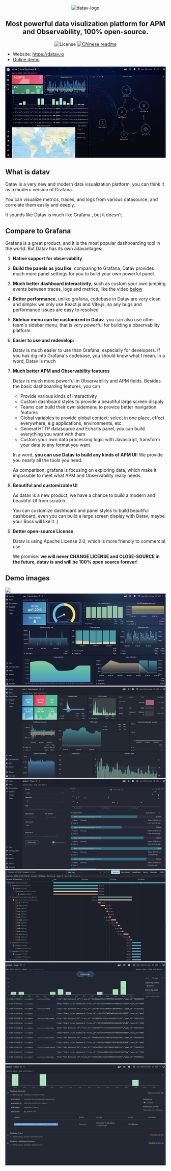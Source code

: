 <p align="center">
  <img src="https://datav.io/logo.png" alt="datav-logo" width="120" />
</p>


<h2 align="center">
  Most powerful data visulization platform for APM and Observability, 100% open-source.
</h2>

<p align="center">
    <img alt="License" src="https://img.shields.io/badge/license-Apache2.0-brightgreen"> 
    <a href="/https://github.com/data-observe/datav/blob/main/README_CN.md"><img alt="Chinese readme" src="https://img.shields.io/badge/中文-Readme-brightgreen"></a>
</p>

- Website: https://datav.io
- [Online demo](https://play.datav.io)

<img src="https://github.com/data-observe/assets/blob/main/datav-readme/home-example1.jpg?raw=true" />

## What is datav
<p>Datav is a very new and modern data visualization platform, you can think it as a modern version of Grafana. </p>

<p>You can visualize metrics, traces, and logs from various datasource, and correlate them easily and deeply.</p>

<p>It sounds like Datav is much like Grafana , but it doesn't </p>

## Compare to Grafana

Grafana is a great product, and it is the most popular dashboarding tool in the world. But Datav has its own adavantages: 

1. **Native support for observability**
2. **Build the panels as you like**, comparing to Grafana, Datav provides much more panel settings for you to build your own powerful panel.
3. **Much better dashboard interactivity**, such as custom your own jumping events between traces, logs and metrics, like the video [below](#interactivity)
4. **Better performance**, unlike grafana, codebase in Datav are very clean and simple: we only use React.js and Vite.js, so any bugs and performance issues are easy to resolved
5. **Sidebar menu can be customized in Datav**. 
   you can also use other team's sidebar menu, that is very powerful for building a observability platform.
6. **Easier to use and redevelop:**
  
   Datav is much easier to use than Grafana, especially for developers. If you has dig into Grafana's codebase, you should know what I mean. In a word, Datav is much 
7. **Much better APM and Observability features**

    Datav is much more powerful in Observability and APM fields. Besides the basic dashboarding features, you can 

    - Provide various kinds of interactivity
    - Custom dashboard styles to provide a beautiful large screen dispaly 
    - Teams can build their own sidemenu to provice better navigation features
    - Global variables to provide global context: select in one place, effect everywhere, e.g applications, environments, etc. 
    - General HTTP datasource and Echarts panel, you can build everything you want with them 
    - Custom your own data processing logic with Javascript, transform your data to any format you want

    In a word, **you can use Datav to build any kinds of APM UI**! We provide you nearly all the tools you need. 

    As comparison, grafana is focusing on exploring data, which make it impossible to meet what APM and Observability really needs.

8. **Beautiful and customizable UI**

    As datav is a new product, we have a chance to build a modern and beautiful UI from scratch. 

    You can customize dashboard and panel styles to build beautiful dashboard, even you can build a large screen display with Datav, maybe your Boss will like it :)

9. **Better open-source License**

    Datav is using Apache License 2.0, which is more friendly to commercial use.

    We promise: **we will never CHANGE LICENSE and CLOSE-SOURCE in the future, datav is and will be 100% open source forever**!


<!-- 
## Visitors Count

<img align="left" src = "https://profile-counter.glitch.me/datav/count.svg" alt ="Loading"> -->




## Demo images

<img src="https://github.com/data-observe/assets/blob/main/datav-readme/home-example1x.jpg?raw=true" />

<img src="https://github.com/data-observe/assets/blob/main/datav-readme/runtime-example.jpg?raw=true" />

<img src="https://github.com/data-observe/assets/blob/main/datav-readme/host-example.jpg?raw=true" />

<img src="https://github.com/data-observe/assets/blob/main/datav-readme/trace-search-example.jpg?raw=true" />

<img src="https://github.com/data-observe/assets/blob/main/datav-readme/trace-example.jpg?raw=true" />

<img src="https://github.com/data-observe/assets/blob/main/datav-readme/log-example.jpg?raw=true" />

<img src="https://github.com/data-observe/assets/blob/main/datav-readme/alert-example.jpg?raw=true" />
<!-- ### Interactivity

<video src="https://github.com/data-observe/assets/blob/main/datav-readme/interactions.mov?raw=true"  /> -->